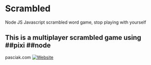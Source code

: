# Scrambled
Node JS Javascript scrambled word game, stop playing with yourself

## This is a multiplayer scrambled game using ##pixi ##node

pasciak.com
[![Website](https://img.shields.io/website?down_color=red&down_message=down&up_color=green&up_message=up&url=https://pasciak.com)](https://pasciak.com)
